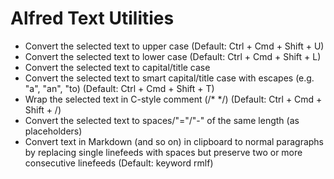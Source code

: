 Alfred Text Utilities
=====================

* Convert the selected text to upper case (Default: Ctrl + Cmd + Shift + U)
* Convert the selected text to lower case (Default: Ctrl + Cmd + Shift + L)
* Convert the selected text to capital/title case
* Convert the selected text to smart capital/title case with escapes (e.g. "a",
  "an", "to) (Default: Ctrl + Cmd + Shift + T)
* Wrap the selected text in C-style comment (/* */) (Default: Ctrl + Cmd + Shift + /)
* Convert the selected text to spaces/"="/"-" of the same length (as
  placeholders)
* Convert text in Markdown (and so on) in clipboard to normal paragraphs by
  replacing single linefeeds with spaces but preserve two or more consecutive
  linefeeds (Default: keyword rmlf)